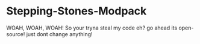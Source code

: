 # Stepping-Stones-Modpack
WOAH, WOAH, WOAH!
So your tryna steal my code eh? go ahead its open-source!
just dont change anything!
